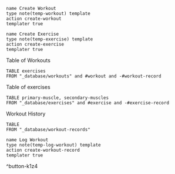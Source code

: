 ```button
name Create Workout
type note(temp-workout) template
action create-workout
templater true
```

```button
name Create Exercise
type note(temp-exercise) template
action create-exercise
templater true
```



Table of Workouts

```dataview
TABLE exercises
FROM "_database/workouts" and #workout and -#workout-record
```

Table of exercises

```dataview
TABLE primary-muscle, secondary-muscles
FROM "_database/exercises" and #exercise and -#exercise-record
```



Workout History
```dataview
TABLE
FROM "_database/workout-records"
```


```button
name Log Workout
type note(temp-log-workout) template
action create-workout-record
templater true
```
^button-k1z4
